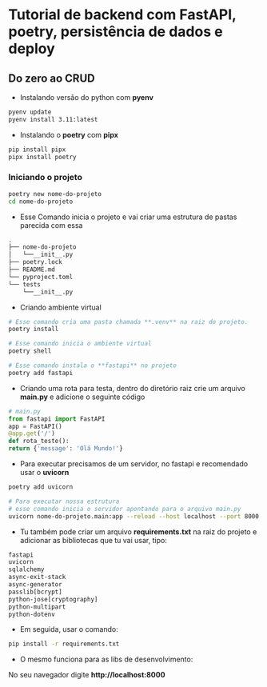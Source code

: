 # Tutorial de backend com FastAPI, poetry, persistência de dados e deploy

## Do zero ao CRUD

- Instalando versão do python com **pyenv**

```bash
pyenv update
pyenv install 3.11:latest
```

- Instalando o **poetry** com **pipx**

```bash
pip install pipx
pipx install poetry
```

### Iniciando o projeto

```bash
poetry new nome-do-projeto
cd nome-do-projeto
```

- Esse Comando inicia o projeto e vai criar uma estrutura de pastas parecida com essa

```bash
.
├── nome-do-projeto
│   └──__init__.py
├── poetry.lock
├── README.md
└── pyproject.toml
└── tests
    └──__init__.py
```

- Criando ambiente virtual

```bash
# Esse comando cria uma pasta chamada **.venv** na raiz do projeto.
poetry install
```

```bash
# Esse comando inicia o ambiente virtual
poetry shell
```

```bash
# Esse comando instala o **fastapi** no projeto
poetry add fastapi
```

- Criando uma rota para testa, dentro do diretório raiz crie um arquivo **main.py** e adicione o seguinte código

```py
# main.py
from fastapi import FastAPI
app = FastAPI()
@app.get('/')
def rota_teste():
return {'message': 'Olá Mundo!'}
```

- Para executar precisamos de um servidor, no fastapi e recomendado usar o **uvicorn**

```bash
poetry add uvicorn

# Para executar nossa estrutura
# esse comando inicia o servidor apontando para o arquivo main.py
uvicorn nome-do-projeto.main:app --reload --host localhost --port 8000
```

- Tu também pode criar um arquivo **requirements.txt** na raiz do projeto e adicionar as bibliotecas que tu vai usar, tipo:

```txt
fastapi
uvicorn
sqlalchemy
async-exit-stack
async-generator
passlib[bcrypt]
python-jose[cryptography]
python-multipart
python-dotenv
```

- Em seguida, usar o comando:

```bash
pip install -r requirements.txt
```

- O mesmo funciona para as libs de desenvolvimento:

No seu navegador digite **http://localhost:8000**
